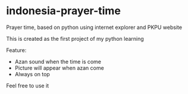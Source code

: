 # indonesia-prayer-time
Prayer time, based on python using internet explorer and PKPU website

This is created as the first project of my python learning

Feature:
- Azan sound when the time is come
- Picture will appear when azan come
- Always on top

Feel free to use it
